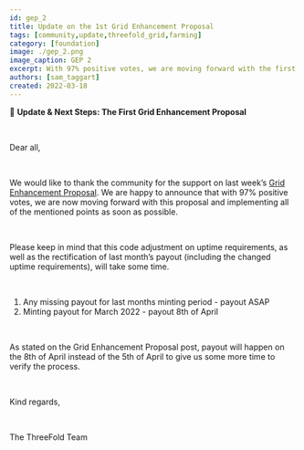 ```yaml
---
id: gep_2
title: Update on the 1st Grid Enhancement Proposal
tags: [community,update,threefold_grid,farming]
category: [foundation]
image: ./gep_2.png
image_caption: GEP 2
excerpt: With 97% positive votes, we are moving forward with the first Grid Enhancement Proposal. Here's what it means.
authors: [sam_taggart]
created: 2022-03-18
---
```


🚨 **Update & Next Steps: The First Grid Enhancement Proposal**

<br/>

Dear all,

<br/>

We would like to thank the community for the support on last week’s [Grid Enhancement Proposal](https://forum.threefold.io/t/upgrade-proposal-for-minting-code-v3-2/2447). We are happy to announce that with 97% positive votes, we are now moving forward with this proposal and implementing all of the mentioned points as soon as possible.

<br/>

Please keep in mind that this code adjustment on uptime requirements, as well as the rectification of last month’s payout (including the changed uptime requirements), will take some time.

<br/>

1. Any missing payout for last months minting period - payout ASAP
2. Minting payout for March 2022 - payout 8th of April

<br/>

As stated on the Grid Enhancement Proposal post, payout will happen on the 8th of April instead of the 5th of April to give us some more time to verify the process.

<br/>

Kind regards,

<br/>

The ThreeFold Team
